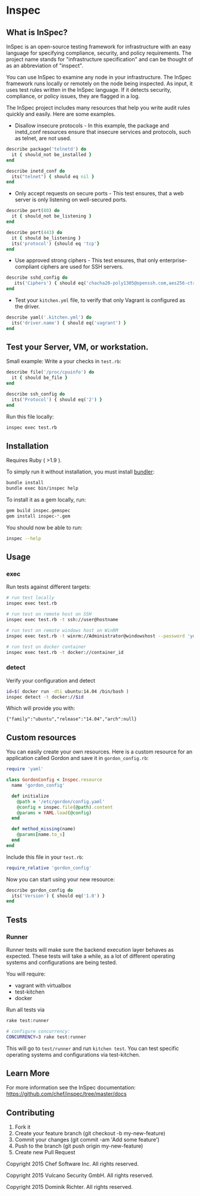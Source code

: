 # Inspec

## What is InSpec?

InSpec is an open-source testing framework for infrastructure with an easy language for specifying compliance, security, and policy requirements. The project name stands for "infrastructure specification" and can be thought of as an abbreviation of "inspect".

You can use InSpec to examine any node in your infrastructure. The InSpec framework runs locally or remotely on the node being inspected. As input, it uses test rules written in the InSpec language. If it detects security, compliance, or policy issues, they are flagged in a log.

The InSpec project includes many resources that help you write audit rules quickly and easily. Here are some examples.

 * Disallow insecure protocols - In this example, the package and inetd_conf resources ensure that insecure services and protocols, such as telnet, are not used.

```ruby
describe package('telnetd') do
  it { should_not be_installed }
end

describe inetd_conf do
  its("telnet") { should eq nil }
end
```

 * Only accept requests on secure ports - This test ensures, that a web server is only listening on well-secured ports.

```ruby
describe port(80) do
  it { should_not be_listening }
end

describe port(443) do
  it { should be_listening }
  its('protocol') {should eq 'tcp'}
end
```

 * Use approved strong ciphers - This test ensures, that only enterprise-compliant ciphers are used for SSH servers.

```ruby
describe sshd_config do
   its('Ciphers') { should eq('chacha20-poly1305@openssh.com,aes256-ctr,aes192-ctr,aes128-ctr') }
end
```

 * Test your `kitchen.yml` file, to verify that only Vagrant is configured as the driver.

```ruby
describe yaml('.kitchen.yml') do
  its('driver.name') { should eq('vagrant') }
end
```

## Test your Server, VM, or workstation.

Small example: Write a your checks in `test.rb`:

```ruby
describe file('/proc/cpuinfo') do
  it { should be_file }
end

describe ssh_config do
  its('Protocol') { should eq('2') }
end
```

Run this file locally:

```bash
inspec exec test.rb
```

## Installation

Requires Ruby ( >1.9 ).

To simply run it without installation, you must install [bundler](http://bundler.io/):

```bash
bundle install
bundle exec bin/inspec help
```

To install it as a gem locally, run:

```bash
gem build inspec.gemspec
gem install inspec-*.gem
```

You should now be able to run:

```bash
inspec --help
```

## Usage

### exec

Run tests against different targets:

```bash
# run test locally
inspec exec test.rb

# run test on remote host on SSH
inspec exec test.rb -t ssh://user@hostname

# run test on remote windows host on WinRM
inspec exec test.rb -t winrm://Administrator@windowshost --password 'your-password'

# run test on docker container
inspec exec test.rb -t docker://container_id
```

### detect

Verify your configuration and detect

```bash
id=$( docker run -dti ubuntu:14.04 /bin/bash )
inspec detect -t docker://$id
```

Which will provide you with:

```
{"family":"ubuntu","release":"14.04","arch":null}
```

## Custom resources

You can easily create your own resources. Here is a custom resource for an
application called Gordon and save it in `gordon_config.rb`:

```ruby
require 'yaml'

class GordonConfig < Inspec.resource
  name 'gordon_config'

  def initialize
    @path = '/etc/gordon/config.yaml'
    @config = inspec.file(@path).content
    @params = YAML.load(@config)
  end

  def method_missing(name)
    @params[name.to_s]
  end
end
```

Include this file in your `test.rb`:

```ruby
require_relative 'gordon_config'
```

Now you can start using your new resource:

```ruby
describe gordon_config do
  its('Version') { should eq('1.0') }
end
```

## Tests

### Runner

Runner tests will make sure the backend execution layer behaves as expected.
These tests will take a while, as a lot of different operating systems and configurations
are being tested.

You will require:

* vagrant with virtualbox
* test-kitchen
* docker

Run all tests via

```bash
rake test:runner

# configure concurrency:
CONCURRENCY=3 rake test:runner
```

This will go to `test/runner` and run `kitchen test`. You can test specific
operating systems and configurations via test-kitchen.


## Learn More

For more information see the InSpec documentation: https://github.com/chef/inspec/tree/master/docs

## Contributing

1. Fork it
1. Create your feature branch (git checkout -b my-new-feature)
1. Commit your changes (git commit -am 'Add some feature')
1. Push to the branch (git push origin my-new-feature)
1. Create new Pull Request


Copyright 2015 Chef Software Inc. All rights reserved.

Copyright 2015 Vulcano Security GmbH. All rights reserved.

Copyright 2015 Dominik Richter. All rights reserved.
